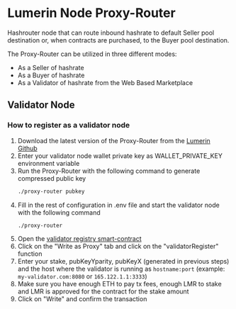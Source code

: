 # Lumerin Node Proxy-Router

Hashrouter node that can route inbound hashrate to default Seller pool destination or, when contracts are purchased, to the Buyer pool destination.

The Proxy-Router can be utilized in three different modes:

- As a Seller of hashrate
- As a Buyer of hashrate
- As a Validator of hashrate from the Web Based Marketplace

## Validator Node

### How to register as a validator node

1. Download the latest version of the Proxy-Router from the [Lumerin Github](https://github.com/Lumerin-protocol/proxy-router/releases)
1. Enter your validator node wallet private key as WALLET_PRIVATE_KEY environment variable
1. Run the Proxy-Router with the following command to generate compressed public key
   ```bash
   ./proxy-router pubkey
   ```
1. Fill in the rest of configuration in .env file and start the validator node with the following command
   ```bash
   ./proxy-router
   ```
1. Open the [validator registry smart-contract](https://sepolia.arbiscan.io/address/0xD81265c55ED9Ca7C71d665EA12A40e7921EA1123)
1. Click on the "Write as Proxy" tab and click on the "validatorRegister" function
1. Enter your stake, pubKeyYparity, pubKeyX (generated in previous steps) and the host where the validator is running as `hostname:port` (example: `my-validator.com:8080` or `165.122.1.1:3333`)
1. Make sure you have enough ETH to pay tx fees, enough LMR to stake and LMR is approved for the contract for the stake amount
1. Click on "Write" and confirm the transaction
